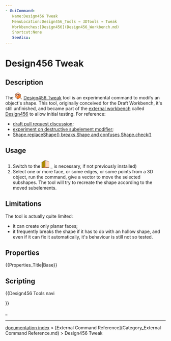 ```yaml
---
- GuiCommand:
   Name:Design456 Tweak
   MenuLocation:Design456_Tools → 3DTools → Tweak
   Workbenches:[Design456](Design456_Workbench.md)
   Shortcut:None
   SeeAlso:
---
```


# Design456 Tweak

## Description

The <img alt="" src=images/Design456_Tweak.svg  style="width:24px;"> [Design456 Tweak](Design456_Tweak.md) tool is an experimental command to modify an object\'s shape. This tool, originally conceived for the Draft Workbench, it\'s still unfinished, and became part of the [external workbench](external_workbenches.md) called [Design456](Design456_Workbench.md) to allow initial testing. For reference:

-   [draft pull request discussion](https://github.com/FreeCAD/FreeCAD/pull/3716);
-   [experiment on destructive subelement modifier](https://forum.freecadweb.org/viewtopic.php?f=22&t=48425);
-   [Shape.replaceShape() breaks Shape and confuses Shape.check()](https://forum.freecadweb.org/viewtopic.php?f=10&t=48660)

## Usage

1.  Switch to the <img alt="" src=images/Design456_workbench_icon.svg  style="width:24px;"> _ is necessary, if not previously installed)
2.  Select one or more face, or some edges, or some points from a 3D object, run the command, give a vector to move the selected subshapes. The tool will try to recreate the shape according to the moved subelements.

## Limitations

The tool is actually quite limited:

-   it can create only planar faces;
-   it frequently breaks the shape if it has to do with an hollow shape, and even if it can fix it automatically, it\'s behaviour is still not so tested.

## Properties


{{Properties_Title|Base}}

## Scripting





{{Design456 Tools navi

}} 

_

---
[documentation index](../README.md) > [External Command Reference](Category_External Command Reference.md) > Design456 Tweak
